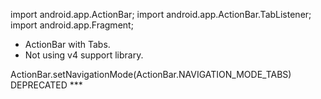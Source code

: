 import android.app.ActionBar;
import android.app.ActionBar.TabListener;
import android.app.Fragment;

- ActionBar with Tabs.
- Not using v4 support library.

ActionBar.setNavigationMode(ActionBar.NAVIGATION_MODE_TABS) DEPRECATED ***
        

